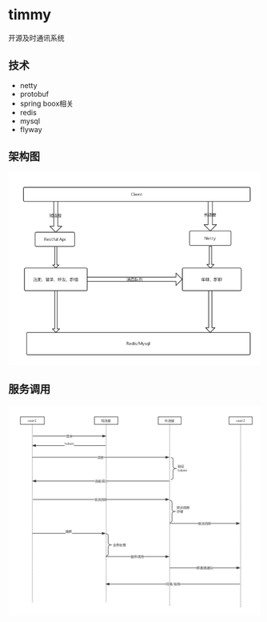 # timmy

开源及时通讯系统

## 技术

* netty
* protobuf
* spring boox相关
* redis
* mysql
* flyway

## 架构图

![](doc/架构.png)

## 服务调用

![](doc/调用时序图.png)
